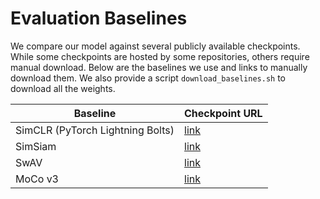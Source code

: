 # Evaluation Baselines 

We compare our model against several publicly available checkpoints. While some checkpoints are
hosted by some repositories, others require manual download. Below are the baselines we use and
links to manually download them. 
We also provide a script `download_baselines.sh` to download all the weights. 


| Baseline                          | Checkpoint URL         | 
| -----------                       | -----------            |
| SimCLR (PyTorch Lightning Bolts)  | [link](https://pl-bolts-weights.s3.us-east-2.amazonaws.com/simclr/bolts_simclr_imagenet/simclr_imagenet.ckpt) |
| SimSiam                           | [link](https://dl.fbaipublicfiles.com/simsiam/models/100ep/pretrain/checkpoint_0099.pth.tar) |
| SwAV                              | [link](https://dl.fbaipublicfiles.com/deepcluster/swav_100ep_pretrain.pth.tar) | 
| MoCo v3                           | [link](https://dl.fbaipublicfiles.com/moco-v3/r-50-100ep/r-50-100ep.pth.tar) |
